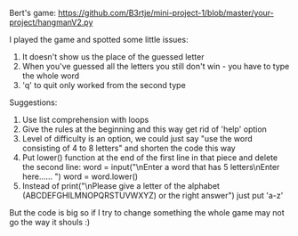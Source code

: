 Bert's game: https://github.com/B3rtje/mini-project-1/blob/master/your-project/hangmanV2.py


I played the game and spotted some little issues:
1. It doesn't show us the place of the guessed letter
2. When you've guessed all the letters you still don't win - you have to type the whole word
3. 'q' to quit only worked from the second type

Suggestions:
1. Use list comprehension with loops
2. Give the rules at the beginning and this way get rid of 'help' option
3. Level of difficulty is an option, we could just say "use the word consisting of 4 to 8 letters" and shorten the code this way
4. Put lower() function at the end of the first line in that piece and delete the second line:
  word = input("\nEnter a word that has 5 letters\nEnter here...... ")
  word = word.lower()
5. Instead of 
          print("\nPlease give a letter of the alphabet (ABCDEFGHILMNOPQRSTUVWXYZ) or the right answer")
  just put 'a-z'


But the code is big so if I try to change something the whole game may not go the way it shouls :)
